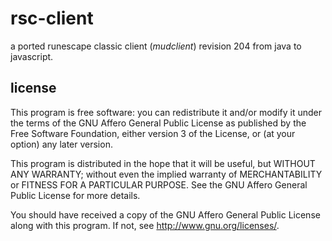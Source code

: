 # rsc-client

a ported runescape classic client (*mudclient*) revision 204 from java to 
javascript.

## license
This program is free software: you can redistribute it and/or modify it under 
the terms of the GNU Affero General Public License as published by the 
Free Software Foundation, either version 3 of the License, or (at your option) 
any later version.

This program is distributed in the hope that it will be useful, but WITHOUT ANY 
WARRANTY; without even the implied warranty of MERCHANTABILITY or FITNESS FOR A
PARTICULAR PURPOSE. See the GNU Affero General Public License for more details.

You should have received a copy of the GNU Affero General Public License along 
with this program. If not, see http://www.gnu.org/licenses/.